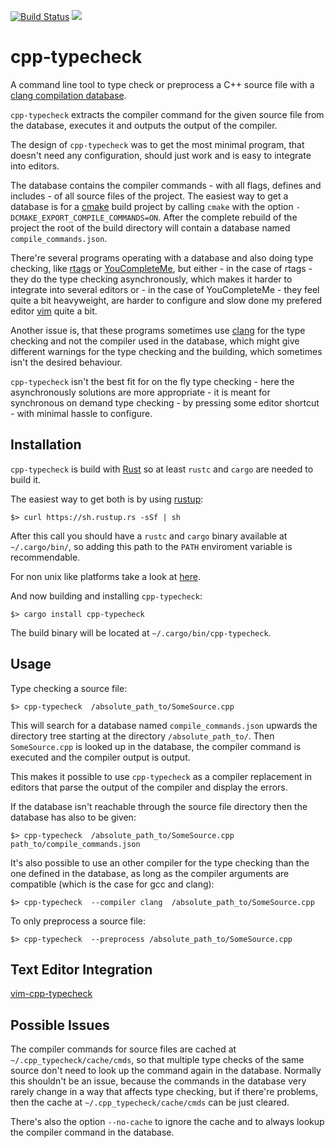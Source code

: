 [![Build Status](https://travis-ci.org/dan-t/cpp-typecheck.svg?branch=master)](https://travis-ci.org/dan-t/cpp-typecheck)
[![](http://meritbadge.herokuapp.com/cpp-typecheck)](https://crates.io/crates/cpp-typecheck)

cpp-typecheck
=============

A command line tool to type check or preprocess a C++ source file with a [clang compilation database](http://clang.llvm.org/docs/JSONCompilationDatabase.html). 

`cpp-typecheck` extracts the compiler command for the given source file
from the database, executes it and outputs the output of the compiler.

The design of `cpp-typecheck` was to get the most minimal program,
that doesn't need any configuration, should just work and is easy to
integrate into editors.

The database contains the compiler commands - with all flags, defines and
includes - of all source files of the project. The easiest way to get
a database is for a [cmake](https://cmake.org/) build project by calling
`cmake` with the option `-DCMAKE_EXPORT_COMPILE_COMMANDS=ON`. After the
complete rebuild of the project the root of the build directory will
contain a database named `compile_commands.json`.

There're several programs operating with a database and also doing type
checking, like [rtags](https://github.com/Andersbakken/rtags) or
[YouCompleteMe](https://github.com/Valloric/YouCompleteMe), but either - in the
case of rtags - they do the type checking asynchronously, which makes it harder
to integrate into several editors or - in the case of YouCompleteMe - they feel
quite a bit heavyweight, are harder to configure and slow done my prefered editor
[vim](http://www.vim.org/) quite a bit.

Another issue is, that these programs sometimes use [clang](http://clang.llvm.org/)
for the type checking and not the compiler used in the database, which might
give different warnings for the type checking and the building, which sometimes
isn't the desired behaviour.

`cpp-typecheck` isn't the best fit for on the fly type checking -
here the asynchronously solutions are more appropriate - it is meant for
synchronous on demand type checking - by pressing some editor shortcut -
with minimal hassle to configure.

Installation
------------

`cpp-typecheck` is build with [Rust](https://www.rust-lang.org/en-US/) so at least
`rustc` and `cargo` are needed to build it.

The easiest way to get both is by using [rustup](https://www.rustup.rs/):

    $> curl https://sh.rustup.rs -sSf | sh

After this call you should have a `rustc` and `cargo` binary available at
`~/.cargo/bin/`, so adding this path to the `PATH` enviroment variable is
recommendable.

For non unix like platforms take a look at [here](https://github.com/rust-lang-nursery/rustup.rs/#other-installation-methods).

And now building and installing `cpp-typecheck`:

    $> cargo install cpp-typecheck

The build binary will be located at `~/.cargo/bin/cpp-typecheck`.

Usage
-----

Type checking a source file:

    $> cpp-typecheck  /absolute_path_to/SomeSource.cpp

This will search for a database named `compile_commands.json` upwards the directory
tree starting at the directory `/absolute_path_to/`. Then `SomeSource.cpp` is
looked up in the database, the compiler command is executed and the compiler output
is output.

This makes it possible to use `cpp-typecheck` as a compiler replacement in editors
that parse the output of the compiler and display the errors.

If the database isn't reachable through the source file directory then the database
has also to be given:

    $> cpp-typecheck  /absolute_path_to/SomeSource.cpp  path_to/compile_commands.json

It's also possible to use an other compiler for the type checking than the one defined
in the database, as long as the compiler arguments are compatible (which is the case for gcc and clang):

    $> cpp-typecheck  --compiler clang  /absolute_path_to/SomeSource.cpp

To only preprocess a source file:

    $> cpp-typecheck  --preprocess /absolute_path_to/SomeSource.cpp

Text Editor Integration
-----------------------

[vim-cpp-typecheck](<https://github.com/dan-t/vim-cpp-typecheck>)

Possible Issues
---------------

The compiler commands for source files are cached at `~/.cpp_typecheck/cache/cmds`, so
that multiple type checks of the same source don't need to look up the command again
in the database. Normally this shouldn't be an issue, because the commands in the database
very rarely change in a way that affects type checking, but if there're problems, then
the cache at `~/.cpp_typecheck/cache/cmds` can be just cleared.

There's also the option `--no-cache` to ignore the cache and to always lookup the
compiler command in the database.
